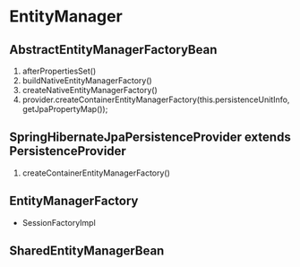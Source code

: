 # EntityManager

## AbstractEntityManagerFactoryBean

1. afterPropertiesSet()
2. buildNativeEntityManagerFactory()
3. createNativeEntityManagerFactory()
4. provider.createContainerEntityManagerFactory(this.persistenceUnitInfo, getJpaPropertyMap());

## SpringHibernateJpaPersistenceProvider extends PersistenceProvider

1. createContainerEntityManagerFactory()





## EntityManagerFactory

- SessionFactoryImpl


## SharedEntityManagerBean
